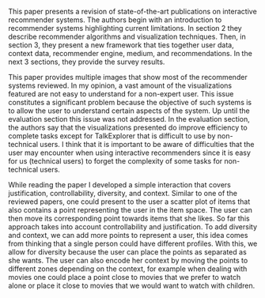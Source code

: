 This paper presents a revision of state-of-the-art publications on interactive recommender systems. The authors begin with an introduction to recommender systems highlighting current limitations. In section 2 they describe recommender algorithms and visualization techniques. Then, in section 3, they present a new framework that ties together user data, context data, recommender engine, medium, and recommendations. In the next 3 sections, they provide the survey results.

This paper provides multiple images that show most of the recommender systems reviewed. In my opinion, a vast amount of the visualizations featured are not easy to understand for a non-expert user. This issue constitutes a significant problem because the objective of such systems is to allow the user to understand certain aspects of the system. Up until the evaluation section this issue was not addressed. In the evaluation section, the authors say that the visualizations presented do improve efficiency to complete tasks except for TalkExplorer that is difficult to use by non-technical users. I think that it is important to be aware of difficulties that the user may encounter when using interactive recommenders since it is easy for us (technical users) to forget the complexity of some tasks for non-technical users.

While reading the paper I developed a simple interaction that covers justification, controllability, diversity, and context. Similar to one of the reviewed papers, one could present to the user a scatter plot of items that also contains a point representing the user in the item space. The user can then move its corresponding point towards items that she likes. So far this approach takes into account controllability and justification. To add diversity and context, we can add more points to represent a user, this idea comes from thinking that a single person could have different profiles. With this, we allow for diversity because the user can place the points as separated as she wants. The user can also encode her context by moving the points to different zones depending on the context, for example when dealing with movies one could place a point close to movies that we prefer to watch alone or place it close to movies that we would want to watch with children.